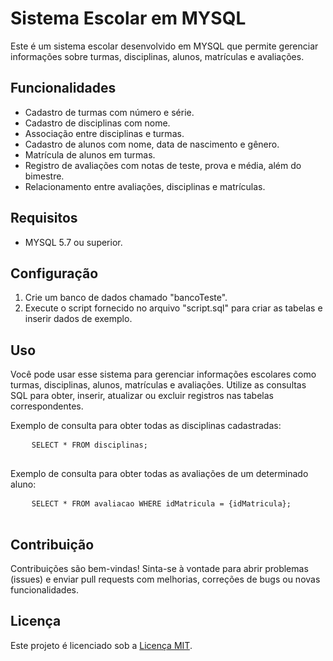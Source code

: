 <!DOCTYPE html>
<html>
<head>
  <meta charset="UTF-8">
</head>
<body>
  <h1>Sistema Escolar em MYSQL</h1>
  <p>Este é um sistema escolar desenvolvido em MYSQL que permite gerenciar informações sobre turmas, disciplinas, alunos, matrículas e avaliações.</p>
  <h2>Funcionalidades</h2>
  <ul>
    <li>Cadastro de turmas com número e série.</li>
    <li>Cadastro de disciplinas com nome.</li>
    <li>Associação entre disciplinas e turmas.</li>
    <li>Cadastro de alunos com nome, data de nascimento e gênero.</li>
    <li>Matrícula de alunos em turmas.</li>
    <li>Registro de avaliações com notas de teste, prova e média, além do bimestre.</li>
    <li>Relacionamento entre avaliações, disciplinas e matrículas.</li>
  </ul>
  <h2>Requisitos</h2>
  <ul>
    <li>MYSQL 5.7 ou superior.</li>
  </ul>
  <h2>Configuração</h2>
  <ol>
    <li>Crie um banco de dados chamado "bancoTeste".</li>
    <li>Execute o script fornecido no arquivo "script.sql" para criar as tabelas e inserir dados de exemplo.</li>
  </ol>
  <h2>Uso</h2>
  <p>Você pode usar esse sistema para gerenciar informações escolares como turmas, disciplinas, alunos, matrículas e avaliações. Utilize as consultas SQL para obter, inserir, atualizar ou excluir registros nas tabelas correspondentes.</p>
  <p>Exemplo de consulta para obter todas as disciplinas cadastradas:</p>
  <pre>
    <code>SELECT * FROM disciplinas;</code>
  </pre>
  <p>Exemplo de consulta para obter todas as avaliações de um determinado aluno:</p>
  <pre>
    <code>SELECT * FROM avaliacao WHERE idMatricula = {idMatricula};</code>
  </pre>
  <h2>Contribuição</h2>
  <p>Contribuições são bem-vindas! Sinta-se à vontade para abrir problemas (issues) e enviar pull requests com melhorias, correções de bugs ou novas funcionalidades.</p>
  <h2>Licença</h2>
  <p>Este projeto é licenciado sob a <a href="LICENSE">Licença MIT</a>.</p>
</body>
</html>

